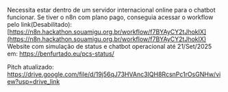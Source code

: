Necessita estar dentro de um servidor internacional online para o chatbot funcionar.
Se tiver o n8n com plano pago, conseguia acessar o workflow pelo link(Desabilitado): [https://n8n.hackathon.souamigu.org.br/workflow/f7BYAyCY2tJhokIX](https://n8n.hackathon.souamigu.org.br/workflow/f7BYAyCY2tJhokIX)
Website com simulação de status e chatbot operacional até 21/Set/2025 em:
https://benfurtado.eu/pcs-status/

Pitch atualizado: 
https://drive.google.com/file/d/19j56qJ73HVAnc3IQH8RcsnPc1rOsGNHw/view?usp=drive_link
